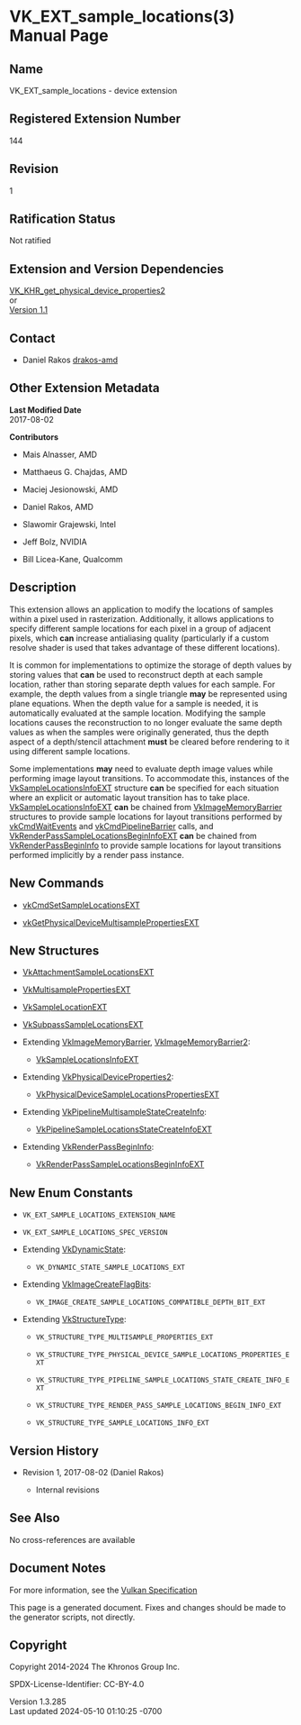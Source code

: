 # VK_EXT_sample_locations(3) Manual Page

## Name

VK_EXT_sample_locations - device extension



## <a href="#_registered_extension_number" class="anchor"></a>Registered Extension Number

144

## <a href="#_revision" class="anchor"></a>Revision

1

## <a href="#_ratification_status" class="anchor"></a>Ratification Status

Not ratified

## <a href="#_extension_and_version_dependencies" class="anchor"></a>Extension and Version Dependencies

[VK_KHR_get_physical_device_properties2](https://registry.khronos.org/vulkan/specs/1.3-extensions/man/html/VK_KHR_get_physical_device_properties2.html)  
or  
[Version 1.1](#versions-1.1)  

## <a href="#_contact" class="anchor"></a>Contact

- Daniel Rakos <a
  href="https://github.com/KhronosGroup/Vulkan-Docs/issues/new?body=%5BVK_EXT_sample_locations%5D%20@drakos-amd%0A*Here%20describe%20the%20issue%20or%20question%20you%20have%20about%20the%20VK_EXT_sample_locations%20extension*"
  target="_blank" rel="nofollow noopener"><em></em>drakos-amd</a>

## <a href="#_other_extension_metadata" class="anchor"></a>Other Extension Metadata

**Last Modified Date**  
2017-08-02

**Contributors**  
- Mais Alnasser, AMD

- Matthaeus G. Chajdas, AMD

- Maciej Jesionowski, AMD

- Daniel Rakos, AMD

- Slawomir Grajewski, Intel

- Jeff Bolz, NVIDIA

- Bill Licea-Kane, Qualcomm

## <a href="#_description" class="anchor"></a>Description

This extension allows an application to modify the locations of samples
within a pixel used in rasterization. Additionally, it allows
applications to specify different sample locations for each pixel in a
group of adjacent pixels, which **can** increase antialiasing quality
(particularly if a custom resolve shader is used that takes advantage of
these different locations).

It is common for implementations to optimize the storage of depth values
by storing values that **can** be used to reconstruct depth at each
sample location, rather than storing separate depth values for each
sample. For example, the depth values from a single triangle **may** be
represented using plane equations. When the depth value for a sample is
needed, it is automatically evaluated at the sample location. Modifying
the sample locations causes the reconstruction to no longer evaluate the
same depth values as when the samples were originally generated, thus
the depth aspect of a depth/stencil attachment **must** be cleared
before rendering to it using different sample locations.

Some implementations **may** need to evaluate depth image values while
performing image layout transitions. To accommodate this, instances of
the [VkSampleLocationsInfoEXT](https://registry.khronos.org/vulkan/specs/1.3-extensions/man/html/VkSampleLocationsInfoEXT.html) structure
**can** be specified for each situation where an explicit or automatic
layout transition has to take place.
[VkSampleLocationsInfoEXT](https://registry.khronos.org/vulkan/specs/1.3-extensions/man/html/VkSampleLocationsInfoEXT.html) **can** be
chained from [VkImageMemoryBarrier](https://registry.khronos.org/vulkan/specs/1.3-extensions/man/html/VkImageMemoryBarrier.html)
structures to provide sample locations for layout transitions performed
by [vkCmdWaitEvents](https://registry.khronos.org/vulkan/specs/1.3-extensions/man/html/vkCmdWaitEvents.html) and
[vkCmdPipelineBarrier](https://registry.khronos.org/vulkan/specs/1.3-extensions/man/html/vkCmdPipelineBarrier.html) calls, and
[VkRenderPassSampleLocationsBeginInfoEXT](https://registry.khronos.org/vulkan/specs/1.3-extensions/man/html/VkRenderPassSampleLocationsBeginInfoEXT.html)
**can** be chained from
[VkRenderPassBeginInfo](https://registry.khronos.org/vulkan/specs/1.3-extensions/man/html/VkRenderPassBeginInfo.html) to provide sample
locations for layout transitions performed implicitly by a render pass
instance.

## <a href="#_new_commands" class="anchor"></a>New Commands

- [vkCmdSetSampleLocationsEXT](https://registry.khronos.org/vulkan/specs/1.3-extensions/man/html/vkCmdSetSampleLocationsEXT.html)

- [vkGetPhysicalDeviceMultisamplePropertiesEXT](https://registry.khronos.org/vulkan/specs/1.3-extensions/man/html/vkGetPhysicalDeviceMultisamplePropertiesEXT.html)

## <a href="#_new_structures" class="anchor"></a>New Structures

- [VkAttachmentSampleLocationsEXT](https://registry.khronos.org/vulkan/specs/1.3-extensions/man/html/VkAttachmentSampleLocationsEXT.html)

- [VkMultisamplePropertiesEXT](https://registry.khronos.org/vulkan/specs/1.3-extensions/man/html/VkMultisamplePropertiesEXT.html)

- [VkSampleLocationEXT](https://registry.khronos.org/vulkan/specs/1.3-extensions/man/html/VkSampleLocationEXT.html)

- [VkSubpassSampleLocationsEXT](https://registry.khronos.org/vulkan/specs/1.3-extensions/man/html/VkSubpassSampleLocationsEXT.html)

- Extending [VkImageMemoryBarrier](https://registry.khronos.org/vulkan/specs/1.3-extensions/man/html/VkImageMemoryBarrier.html),
  [VkImageMemoryBarrier2](https://registry.khronos.org/vulkan/specs/1.3-extensions/man/html/VkImageMemoryBarrier2.html):

  - [VkSampleLocationsInfoEXT](https://registry.khronos.org/vulkan/specs/1.3-extensions/man/html/VkSampleLocationsInfoEXT.html)

- Extending
  [VkPhysicalDeviceProperties2](https://registry.khronos.org/vulkan/specs/1.3-extensions/man/html/VkPhysicalDeviceProperties2.html):

  - [VkPhysicalDeviceSampleLocationsPropertiesEXT](https://registry.khronos.org/vulkan/specs/1.3-extensions/man/html/VkPhysicalDeviceSampleLocationsPropertiesEXT.html)

- Extending
  [VkPipelineMultisampleStateCreateInfo](https://registry.khronos.org/vulkan/specs/1.3-extensions/man/html/VkPipelineMultisampleStateCreateInfo.html):

  - [VkPipelineSampleLocationsStateCreateInfoEXT](https://registry.khronos.org/vulkan/specs/1.3-extensions/man/html/VkPipelineSampleLocationsStateCreateInfoEXT.html)

- Extending [VkRenderPassBeginInfo](https://registry.khronos.org/vulkan/specs/1.3-extensions/man/html/VkRenderPassBeginInfo.html):

  - [VkRenderPassSampleLocationsBeginInfoEXT](https://registry.khronos.org/vulkan/specs/1.3-extensions/man/html/VkRenderPassSampleLocationsBeginInfoEXT.html)

## <a href="#_new_enum_constants" class="anchor"></a>New Enum Constants

- `VK_EXT_SAMPLE_LOCATIONS_EXTENSION_NAME`

- `VK_EXT_SAMPLE_LOCATIONS_SPEC_VERSION`

- Extending [VkDynamicState](https://registry.khronos.org/vulkan/specs/1.3-extensions/man/html/VkDynamicState.html):

  - `VK_DYNAMIC_STATE_SAMPLE_LOCATIONS_EXT`

- Extending [VkImageCreateFlagBits](https://registry.khronos.org/vulkan/specs/1.3-extensions/man/html/VkImageCreateFlagBits.html):

  - `VK_IMAGE_CREATE_SAMPLE_LOCATIONS_COMPATIBLE_DEPTH_BIT_EXT`

- Extending [VkStructureType](https://registry.khronos.org/vulkan/specs/1.3-extensions/man/html/VkStructureType.html):

  - `VK_STRUCTURE_TYPE_MULTISAMPLE_PROPERTIES_EXT`

  - `VK_STRUCTURE_TYPE_PHYSICAL_DEVICE_SAMPLE_LOCATIONS_PROPERTIES_EXT`

  - `VK_STRUCTURE_TYPE_PIPELINE_SAMPLE_LOCATIONS_STATE_CREATE_INFO_EXT`

  - `VK_STRUCTURE_TYPE_RENDER_PASS_SAMPLE_LOCATIONS_BEGIN_INFO_EXT`

  - `VK_STRUCTURE_TYPE_SAMPLE_LOCATIONS_INFO_EXT`

## <a href="#_version_history" class="anchor"></a>Version History

- Revision 1, 2017-08-02 (Daniel Rakos)

  - Internal revisions

## <a href="#_see_also" class="anchor"></a>See Also

No cross-references are available

## <a href="#_document_notes" class="anchor"></a>Document Notes

For more information, see the <a
href="https://registry.khronos.org/vulkan/specs/1.3-extensions/html/vkspec.html#VK_EXT_sample_locations"
target="_blank" rel="noopener">Vulkan Specification</a>

This page is a generated document. Fixes and changes should be made to
the generator scripts, not directly.

## <a href="#_copyright" class="anchor"></a>Copyright

Copyright 2014-2024 The Khronos Group Inc.

SPDX-License-Identifier: CC-BY-4.0

Version 1.3.285  
Last updated 2024-05-10 01:10:25 -0700
